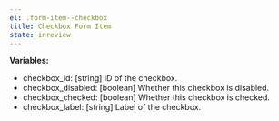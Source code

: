 ```yaml
---
el: .form-item--checkbox
title: Checkbox Form Item
state: inreview
---
```


__Variables:__
* checkbox_id: [string] ID of the checkbox.
* checkbox_disabled: [boolean] Whether this checkbox is disabled.
* checkbox_checked: [boolean] Whether this checkbox is checked.
* checkbox_label: [string] Label of the checkbox.
